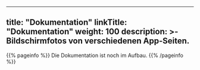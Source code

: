 
---
title: "Dokumentation"
linkTitle: "Dokumentation"
weight: 100
description: >-
     Bildschirmfotos von verschiedenen App-Seiten.
---

{{% pageinfo %}}
Die Dokumentation ist noch im Aufbau.
{{% /pageinfo %}}